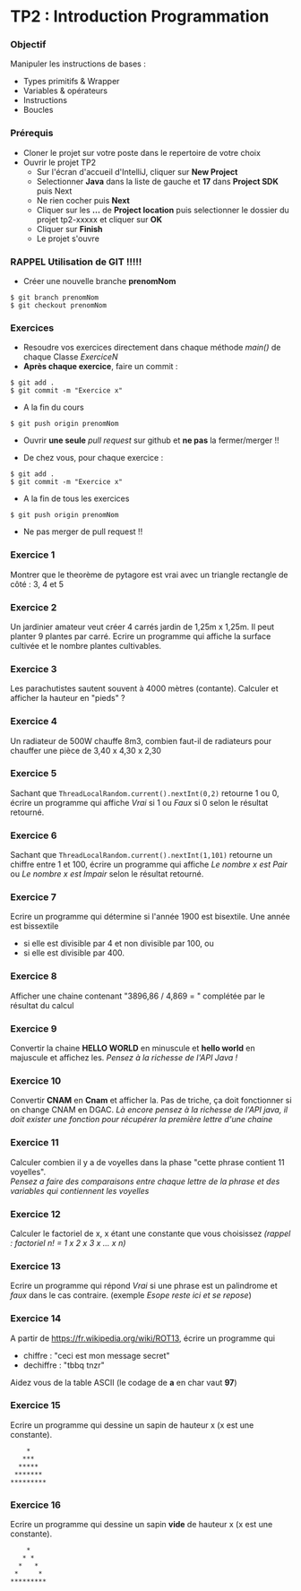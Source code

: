 # TP2 : Introduction Programmation

### Objectif
Manipuler les instructions de bases :

- Types primitifs & Wrapper
- Variables & opérateurs
- Instructions
- Boucles

### Prérequis
- Cloner le projet sur votre poste dans le repertoire de votre choix
- Ouvrir le projet TP2
  - Sur l'écran d'accueil d'IntelliJ, cliquer sur **New Project**
  - Selectionner **Java** dans la liste de gauche et **17** dans **Project SDK** puis Next
  - Ne rien cocher puis **Next**
  - Cliquer sur les **...** de **Project location** puis selectionner le dossier du projet tp2-xxxxx et cliquer sur **OK**
  - Cliquer sur **Finish**
  - Le projet s'ouvre

### RAPPEL Utilisation de GIT !!!!!
- Créer une nouvelle branche **prenomNom**  

```
$ git branch prenomNom
$ git checkout prenomNom
```

### Exercices

- Resoudre vos exercices directement dans chaque méthode *main()* de chaque Classe *ExerciceN*
- **Après chaque exercice**, faire un commit :

```
$ git add .  
$ git commit -m "Exercice x"
```

- A la fin du cours

```
$ git push origin prenomNom
```
-  Ouvrir **une seule** *pull request* sur github et **ne pas** la fermer/merger !!

- De chez vous, pour chaque exercice :

```
$ git add .
$ git commit -m "Exercice x"
```

- A la fin de tous les exercices

```
$ git push origin prenomNom
```

- Ne pas merger de pull request !!

### Exercice 1

Montrer que le theorème de pytagore est vrai avec un triangle rectangle de côté : 3, 4 et 5

### Exercice 2

Un jardinier amateur veut créer 4 carrés jardin de 1,25m x 1,25m. Il peut planter 9 plantes par carré. Ecrire un programme qui affiche la surface cultivée et le nombre plantes cultivables.

### Exercice 3

Les parachutistes sautent souvent à 4000 mètres (contante). Calculer et afficher la hauteur en "pieds" ?

### Exercice 4

Un radiateur de 500W chauffe 8m3, combien faut-il de radiateurs pour chauffer une pièce de 3,40 x 4,30 x 2,30

### Exercice 5

Sachant que ```ThreadLocalRandom.current().nextInt(0,2)``` retourne 1 ou 0, écrire un programme qui affiche *Vrai* si 1 ou *Faux* si 0 selon le résultat retourné.

### Exercice 6

Sachant que ```ThreadLocalRandom.current().nextInt(1,101)``` retourne un chiffre entre 1 et 100, écrire un programme qui affiche *Le nombre x est Pair* ou *Le nombre x est Impair* selon le résultat retourné.

### Exercice 7

Ecrire un programme qui détermine si l'année 1900 est bisextile. Une année est bissextile 
- si elle est divisible par 4 et non divisible par 100, ou
- si elle est divisible par 400.

### Exercice 8

Afficher une chaine contenant "3896,86 / 4,869 = " complétée par le résultat du calcul

### Exercice 9

Convertir la chaine **HELLO WORLD** en minuscule et **hello world** en majuscule et affichez les.
*Pensez à la richesse de l'API Java !*

### Exercice 10

Convertir **CNAM** en **Cnam** et afficher la. Pas de triche, ça doit fonctionner si on change CNAM en DGAC. 
*Là encore pensez à la richesse de l'API java, il doit exister une fonction pour récupérer la première lettre d'une chaine*

### Exercice 11

Calculer combien il y a de voyelles dans la phase "cette phrase contient 11 voyelles".   
*Pensez a faire des comparaisons entre chaque lettre de la phrase et des variables qui contiennent les voyelles*

### Exercice 12

Calculer le factoriel de x, x étant une constante que vous choisissez 
*(rappel : factoriel n!  = 1 x 2 x 3 x ... x n)*

### Exercice 13

Ecrire un programme qui répond *Vrai* si une phrase est un palindrome et *faux* dans le cas contraire. (exemple *Esope reste ici et se repose*)

### Exercice 14

A partir de https://fr.wikipedia.org/wiki/ROT13, écrire un programme qui 
- chiffre : "ceci est mon message secret"
- dechiffre : "tbbq tnzr"

Aidez vous de la table ASCII (le codage de **a** en char vaut **97**)

### Exercice 15

Ecrire un programme qui dessine un sapin de hauteur x (x est une constante).
```
    *
   ***
  *****
 *******
*********
```

### Exercice 16

Ecrire un programme qui dessine un sapin **vide** de hauteur x (x est une constante).
```
    *
   * *
  *   *
 *     *
*********
```
